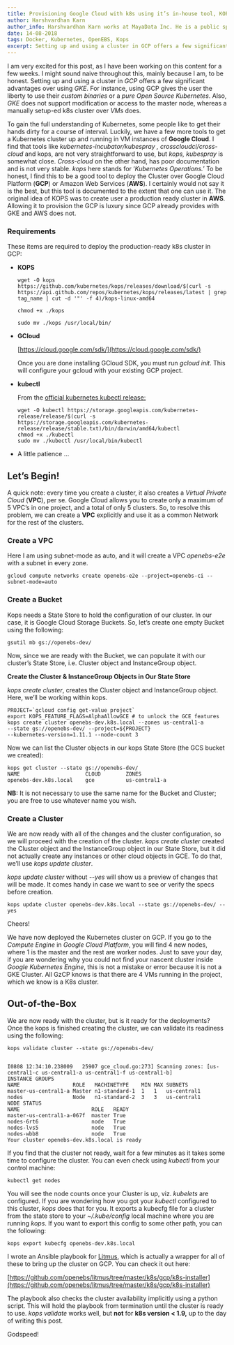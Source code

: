 ```yaml
---
title: Provisioning Google Cloud with k8s using it’s in-house tool, KOPS
author: Harshvardhan Karn
author_info: Harshvardhan Karn works at MayaData Inc. He is a public speaker, has talked in few local meetups and at two major conferences. In his free time, he likes to play Guitar, Netflix.
date: 14-08-2018
tags: Docker, Kubernetes, OpenEBS, Kops
excerpt: Setting up and using a cluster in GCP offers a few significant advantages over using GKE. For instance, using GCP gives the user the liberty to use their custom binaries or a pure Open Source Kubernetes.
---
```


I am very excited for this post, as I have been working on this content for a few weeks. I might sound naive throughout this, mainly because I am, to be honest. Setting up and using a cluster in _GCP_ offers a few significant advantages over using _GKE_. For instance, using GCP gives the user the liberty to use their _custom binaries_ or a _pure Open Source Kubernetes_. Also, _GKE_ does not support modification or access to the master node, whereas a manually setup-ed k8s cluster over _VMs_ does.

To gain the full understanding of Kubernetes, some people like to get their hands dirty for a course of interval. Luckily, we have a few more tools to get a Kubernetes cluster up and running in VM instances of **Google Cloud**. I find that tools like _kubernetes-incubator/kubespray , crosscloudci/cross-cloud_ and kops, are not very straightforward to use, but _kops, kubespray_ is somewhat close. _Cross-cloud_ on the other hand, has poor documentation and is not very stable. _kops_ here stands for ‘_Kubernetes Operations._’ To be honest, I find this to be a good tool to deploy the Cluster over Google Cloud Platform (**GCP**) or Amazon Web Services (**AWS**). I certainly would not say it is the best, but this tool is documented to the extent that one can use it. The original idea of KOPS was to create user a production ready cluster in **AWS**. Allowing it to provision the GCP is luxury since GCP already provides with GKE and AWS does not.

### **Requirements**

These items are required to deploy the production-ready k8s cluster in GCP:

- **KOPS**

  ```
  wget -O kops
  https://github.com/kubernetes/kops/releases/download/$(curl -s https://api.github.com/repos/kubernetes/kops/releases/latest | grep tag_name | cut -d '"' -f 4)/kops-linux-amd64

  chmod +x ./kops

  sudo mv ./kops /usr/local/bin/
  ```

- **GCloud**

  [https://cloud.google.com/sdk/](https://cloud.google.com/sdk/)

  Once you are done installing GCloud SDK, you must run _gcloud init_. This will configure your gcloud with your existing GCP project.

- **kubectl**

  From the [official kubernetes kubectl release:](https://kubernetes.io/docs/tasks/tools/install-kubectl/)

  ```
  wget -O kubectl https://storage.googleapis.com/kubernetes-release/release/$(curl -s https://storage.googleapis.com/kubernetes-release/release/stable.txt)/bin/darwin/amd64/kubectl
  chmod +x ./kubectl
  sudo mv ./kubectl /usr/local/bin/kubectl
  ```

- A little patience …

## Let’s Begin!

A quick note: every time you create a cluster, it also creates a _Virtual Private Cloud_ (**VPC**), per se. Google Cloud allows you to create only a maximum of 5 VPC’s in one project, and a total of only 5 clusters. So, to resolve this problem, we can create a **VPC** explicitly and use it as a common Network for the rest of the clusters.

### Create a VPC

Here I am using subnet-mode as auto, and it will create a VPC _openebs-e2e_ with a subnet in every zone.

```
gcloud compute networks create openebs-e2e --project=openebs-ci --subnet-mode=auto
```

### Create a Bucket

Kops needs a State Store to hold the configuration of our cluster. In our case, it is Google Cloud Storage Buckets. So, let’s create one empty Bucket using the following:

```
gsutil mb gs://openebs-dev/
```

Now, since we are ready with the Bucket, we can populate it with our cluster’s State Store, i.e. Cluster object and InstanceGroup object.

**Create the Cluster & InstanceGroup Objects in Our State Store**

_kops create cluster_, creates the Cluster object and InstanceGroup object. Here, we’ll be working within kops.

```
PROJECT=`gcloud config get-value project`
export KOPS_FEATURE_FLAGS=AlphaAllowGCE # to unlock the GCE features
kops create cluster openebs-dev.k8s.local --zones us-central1-a
--state gs://openebs-dev/ --project=${PROJECT}
--kubernetes-version=1.11.1 --node-count 3
```

Now we can list the Cluster objects in our kops State Store (the GCS bucket we created):

```
kops get cluster --state gs://openebs-dev/
NAME                     CLOUD        ZONES
openebs-dev.k8s.local    gce          us-central1-a
```

**NB:** It is not necessary to use the same name for the Bucket and Cluster; you are free to use whatever name you wish.

### Create a Cluster

We are now ready with all of the changes and the cluster configuration, so we will proceed with the creation of the cluster. _kops create cluster_ created the Cluster object and the InstanceGroup object in our State Store, but it did not actually create any instances or other cloud objects in GCE. To do that, we’ll use _kops update cluster_.

_kops update cluster_ without _--yes_ will show us a preview of changes that will be made. It comes handy in case we want to see or verify the specs before creation.

```
kops update cluster openebs-dev.k8s.local --state gs://openebs-dev/ --yes
```

Cheers!

We have now deployed the Kubernetes cluster on GCP. If you go to the _Compute Engine_ in _Google Cloud Platform_, you will find 4 new nodes, where 1 is the master and the rest are worker nodes. Just to save your day, if you are wondering why you could not find your nascent cluster inside _Google Kubernetes Engine_, this is not a mistake or error because it is not a GKE Cluster. All GzCP knows is that there are 4 VMs running in the project, which we know is a K8s cluster.

## Out-of-the-Box

We are now ready with the cluster, but is it ready for the deployments? Once the kops is finished creating the cluster, we can validate its readiness using the following:

```
kops validate cluster --state gs://openebs-dev/


I0808 12:34:10.238009   25907 gce_cloud.go:273] Scanning zones: [us-central1-c us-central1-a us-central1-f us-central1-b]
INSTANCE GROUPS
NAME                 ROLE   MACHINETYPE    MIN MAX SUBNETS
master-us-central1-a Master n1-standard-1  1   1   us-central1
nodes                Node   n1-standard-2  3   3   us-central1
NODE STATUS
NAME                       ROLE   READY
master-us-central1-a-067f  master True
nodes-6rt6                 node   True
nodes-lvs5                 node   True
nodes-wbb8                 node   True
Your cluster openebs-dev.k8s.local is ready
```

If you find that the cluster not ready, wait for a few minutes as it takes some time to configure the cluster. You can even check using _kubectl_ from your control machine:

```
kubectl get nodes
```

You will see the node counts once your Cluster is up, viz. _kubelets_ are configured. If you are wondering how you got your _kubectl_ configured to this cluster, _kops_ does that for you. It exports a kubecfg file for a cluster from the state store to your _~/.kube/config_ local machine where you are running _kops_. If you want to export this config to some other path, you can the following:

```
kops export kubecfg openebs-dev.k8s.local
```

I wrote an Ansible playbook for [Litmus](https://github.com/openebs/litmus/), which is actually a wrapper for all of these to bring up the cluster on GCP. You can check it out here:

[https://github.com/openebs/litmus/tree/master/k8s/gcp/k8s-installer](https://github.com/openebs/litmus/tree/master/k8s/gcp/k8s-installer)

The playbook also checks the cluster availability implicitly using a python script. This will hold the playbook from termination until the cluster is ready to use. _kops validate_ works well, but **not** for **k8s version < 1.9,** up to the day of writing this post.

Godspeed!
